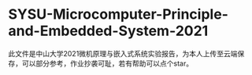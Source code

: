 # SYSU-Microcomputer-Principle-and-Embedded-System-2021
此文件是中山大学2021微机原理与嵌入式系统实验报告，为本人上传至云端保存，可以部分参考，作业抄袭可耻，若有帮助可以点个star。
